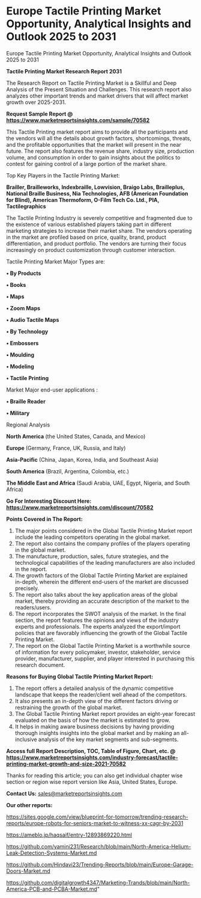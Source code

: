 # Europe Tactile Printing Market Opportunity, Analytical Insights and Outlook 2025 to 2031
Europe Tactile Printing Market Opportunity, Analytical Insights and Outlook 2025 to 2031

<strong>Tactile Printing Market Research Report 2031</strong>

The Research Report on Tactile Printing Market is a Skillful and Deep Analysis of the Present Situation and Challenges. This research report also analyzes other important trends and market drivers that will affect market growth over 2025-2031.

<strong>Request Sample Report @ <a href=https://www.marketreportsinsights.com/sample/70582>https://www.marketreportsinsights.com/sample/70582</a></strong>

This Tactile Printing market report aims to provide all the participants and the vendors will all the details about growth factors, shortcomings, threats, and the profitable opportunities that the market will present in the near future. The report also features the revenue share, industry size, production volume, and consumption in order to gain insights about the politics to contest for gaining control of a large portion of the market share.

Top Key Players in the Tactile Printing Market:

<strong>Brailler, Brailleworks, Indexbraille, Lowvision, Braigo Labs, Brailleplus, National Braille Business, Nia Technologies, AFB (American Foundation for Blind), American Thermoform, O-Film Tech Co. Ltd., PIA, Tactilegraphics</strong>

The Tactile Printing Industry is severely competitive and fragmented due to the existence of various established players taking part in different marketing strategies to increase their market share. The vendors operating in the market are profiled based on price, quality, brand, product differentiation, and product portfolio. The vendors are turning their focus increasingly on product customization through customer interaction.

Tactile Printing Market Major Types are:

<strong>• By Products

• Books

• Maps

• Zoom Maps

• Audio Tactile Maps

• By Technology

• Embossers

• Moulding

• Modeling

• Tactile Printing</strong>

Market Major end-user applications :

<strong>• Braille Reader

• Military</strong>

Regional Analysis

</u><strong><b>North America</b></strong> (the United States, Canada, and Mexico)

<strong><b>Europe </b></strong>(Germany, France, UK, Russia, and Italy)

<strong><b>Asia-Pacific</b></strong> (China, Japan, Korea, India, and Southeast Asia)

<strong><b>South America</b></strong> (Brazil, Argentina, Colombia, etc.)

<strong><b>The Middle East and Africa</b></strong> (Saudi Arabia, UAE, Egypt, Nigeria, and South Africa)

<strong>Go For Interesting Discount Here: <a href=https://www.marketreportsinsights.com/discount/70582>https://www.marketreportsinsights.com/discount/70582</a></strong>

<strong>Points Covered in The Report:</strong>
<ol>
  <li>The major points considered in the Global Tactile Printing Market report include the leading competitors operating in the global market.</li>
  <li>The report also contains the company profiles of the players operating in the global market.</li>
  <li>The manufacture, production, sales, future strategies, and the technological capabilities of the leading manufacturers are also included in the report.</li>
  <li>The growth factors of the Global Tactile Printing Market are explained in-depth, wherein the different end-users of the market are discussed precisely.</li>
  <li>The report also talks about the key application areas of the global market, thereby providing an accurate description of the market to the readers/users.</li>
  <li>The report incorporates the SWOT analysis of the market. In the final section, the report features the opinions and views of the industry experts and professionals. The experts analyzed the export/import policies that are favorably influencing the growth of the Global Tactile Printing Market.</li>
  <li>The report on the Global Tactile Printing Market is a worthwhile source of information for every policymaker, investor, stakeholder, service provider, manufacturer, supplier, and player interested in purchasing this research document.</li>
</ol>
<strong>Reasons for Buying Global Tactile Printing Market Report:</strong>

<ol>
  <li>The report offers a detailed analysis of the dynamic competitive landscape that keeps the reader/client well ahead of the competitors.</li>
  <li>It also presents an in-depth view of the different factors driving or restraining the growth of the global market.</li>
  <li>The Global Tactile Printing Market report provides an eight-year forecast evaluated on the basis of how the market is estimated to grow.</li>
  <li>It helps in making aware business decisions by having providing thorough insights insights into the global market and by making an all-inclusive analysis of the key market segments and sub-segments.</li>
</ol>
<strong>Access full Report Description, TOC, Table of Figure, Chart, etc. @ <a href=https://www.marketreportsinsights.com/industry-forecast/tactile-printing-market-growth-and-size-2021-70582>https://www.marketreportsinsights.com/industry-forecast/tactile-printing-market-growth-and-size-2021-70582</a></strong>


Thanks for reading this article; you can also get individual chapter wise section or region wise report version like Asia, United States, Europe.

<strong>Contact Us:</strong>
sales@marketreportsinsights.com

<strong>Our other reports:</strong>

<a href=https://sites.google.com/view/blueprint-for-tomorrow/trending-research-reports/europe-robots-for-seniors-market-to-witness-xx-cagr-by-2031>https://sites.google.com/view/blueprint-for-tomorrow/trending-research-reports/europe-robots-for-seniors-market-to-witness-xx-cagr-by-2031</a>

<a href=https://ameblo.jp/haqsaif/entry-12893869220.html>https://ameblo.jp/haqsaif/entry-12893869220.html</a>

<a href=https://github.com/yamini231/Research/blob/main/North-America-Helium-Leak-Detection-Systems-Market.md>https://github.com/yamini231/Research/blob/main/North-America-Helium-Leak-Detection-Systems-Market.md</a>

<a href=https://github.com/Hindavi23/Trending-Reports/blob/main/Europe-Garage-Doors-Market.md>https://github.com/Hindavi23/Trending-Reports/blob/main/Europe-Garage-Doors-Market.md</a>

<a href=https://github.com/digitalgrowth4347/Marketing-Trands/blob/main/North-America-PCB-and-PCBA-Market.md>https://github.com/digitalgrowth4347/Marketing-Trands/blob/main/North-America-PCB-and-PCBA-Market.md</a>"
